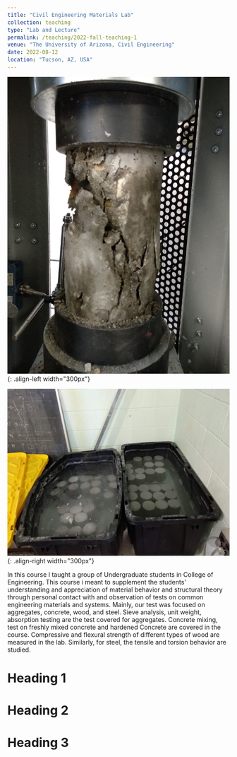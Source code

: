 ```yaml
---
title: "Civil Engineering Materials Lab"
collection: teaching
type: "Lab and Lecture"
permalink: /teaching/2022-fall-teaching-1
venue: "The University of Arizona, Civil Engineering"
date: 2022-08-12
location: "Tucson, AZ, USA"
---
```


![Concrete Testing](images/ConcreteTest.jpg){: .align-left width="300px"}

![Concrete Curing](images/ConcreteCuring.jpg){: .align-right width="300px"}


In this course I taught a group of Undergraduate students in College of Engineering. This course i meant to supplement
the students' understanding and appreciation of material behavior and structural theory through
personal contact with and observation of tests on common engineering materials and systems.
Mainly, our test was focused on aggregates, concrete, wood, and steel. Sieve analysis, unit weight, absorption
testing are the test covered for aggregates. Concrete mixing, test on freshly mixed concrete and hardened Concrete
are covered in the course. Compressive and flexural strength of different types of wood are measured in the lab.
Similarly, for steel, the tensile and torsion behavior are studied.


Heading 1
======

Heading 2
======

Heading 3
======
